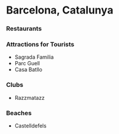 # Barcelona, Catalunya

### Restaurants

### Attractions for Tourists

- Sagrada Familia
- Parc Guell
- Casa Batllo

### Clubs
- Razzmatazz

### Beaches
- Castelldefels 
